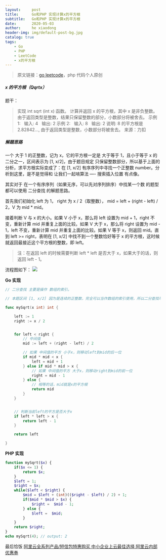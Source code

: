 ```yaml
---
layout:     post
title:      Go和PHP 实现计算x的平方根
subtitle:   Go和PHP 实现计算x的平方根
date:       2020-05-03
author:     he xiaodong
header-img: img/default-post-bg.jpg
catalog: true
tags:
    - Go
    - PHP
    - LeetCode
    - x的平方根
---
```


> 原文链接：[go leetcode](https://github.com/wx-satellite/learning-algorithm)，php 代码个人原创

##### x 的平方根（Qqrtx）
题干：

> 实现 int sqrt (int x) 函数。
计算并返回 x 的平方根，其中 x 是非负整数。
由于返回类型是整数，结果只保留整数的部分，小数部分将被舍去。
示例 1:
  输入: 4
  输出: 2
示例 2:
  输入: 8
  输出: 2
说明: 8 的平方根是 2.82842…, 由于返回类型是整数，小数部分将被舍去。
来源：力扣

##### 解题思路
一个 大于 1 的正整数，记为 x，它的平方根一定是 大于等于 1，且小于等于 x 的二分之一，区间表示为 [1, x/2]，由于题目规定 只保留整数部分，所以基于上面的分析，求平方根实际变成了：在 [1, x/2] 有序序列中寻找一个正整数 number。分析到这里，是不是觉得和 让我们一起啃算法 —- 搜索插入位置 有点像。

其实对于 在一个有序序列（如果无序，可以先对序列排序）中找某一个数 的题型都可以使用 二分查找 的解题思路。

首先我们初始化 left 为 1， right 为 x / 2（取整数）， mid = left + (right - left) / 2，V 为 mid * mid。

接着判断 V 与 x 的大小。如果 V 小于 x，那么将 left 设置为 mid + 1，right 不变，重新计算 mid 并重复上面的比较。如果 V 大于 x，那么将 right 设置为 mid - 1，left 不变，重新计算 mid 并重复上面的比较。如果 V 等于 x，则返回 mid。直到 left >= right，表明在 [1, x/2] 中找不到一个整数恰好等于 x 的平方根，这时候就返回最接近这个平方根的整数，即 left。

> 注：在返回 left 的时候需要判断 left * left 是否大于 x，如果大于的话，则返回 left - 1。

流程图如下：
![](https://cdn.learnku.com/uploads/images/202004/28/21280/f2yoDwuw1x.jpg!large)


**Go 实现**
```go
// 二分查找 主要是操作 数组的索引。

// 本题区间 [1, x/2] 因为是连续的正整数，完全可以当作数组的索引使用，所以二分查找可以直接使用，不需要做什么转换

func mySqrt(x int) int {

    left := 1
    right := x / 2


    for left < right {
        // 中间值
        mid := left + (right - left) / 2

        // 如果 中间值的平方 小于x，则移动left到mid的后一位
        if mid * mid < x {
            left = mid + 1
        } else if mid * mid > x {
            // 如果 中间值的平方 大于x，则移动right到mid的前一位
            right = mid - 1
        } else {
            // 相等的话，mid就是x的平方根
            return mid
        }
    }


    // 判断当前left的平方是否大于x
    if left * left > x {
        return left - 1
    }

    return left

}
```

**PHP 实现**
```php
function mySqrt($x) {
    if($x <= 1) {
        return $x;
    }
    $left = 1;
    $right = $x;
    while($left < $right) {
        $mid = $left + (int)(($right - $left) / 2) + 1;
        if($mid * $mid > $x) {
            $right =  $mid - 1;
        } else {
            $left =  $mid;
        }       
    }
    return $right;
}
echo mySqrt(4); // output: 2
```


最后恰饭 [阿里云全系列产品/短信包特惠购买 中小企业上云最佳选择 阿里云内部优惠券](https://www.aliyun.com/minisite/goods?userCode=0amqgcs9)